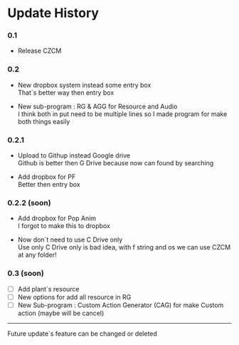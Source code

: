 # Update History

### 0.1

- Release CZCM

### 0.2

- New dropbox system instead some entry box  
That`s better way then entry box  

- New sub-program : RG & AGG for Resource and Audio  
I think both in put need to be multiple lines so I made program for make both things easily  

### 0.2.1

- Upload to Githup instead Google drive  
Github is better then G Drive because now can found by searching  

- Add dropbox for PF  
Better then entry box  

### 0.2.2 (soon)  

- Add dropbox for Pop Anim  
I forgot to make this to dropbox  

- Now don`t need to use C Drive only  
Use only C Drive only is bad idea, with f string and os we can use CZCM at any folder!

### 0.3 (soon)

 -  [ ] Add plant`s resource
 -  [ ] New options for add all resource in RG
 -  [ ] New Sub-program : Custom Action Generator (CAG) for make Custom action (maybe will be cancel)

---

Future update`s feature can be changed or deleted
